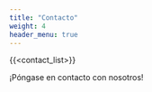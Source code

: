 ```yaml
---
title: "Contacto"
weight: 4
header_menu: true
---
```


{{<contact_list>}}

¡Póngase en contacto con nosotros!